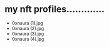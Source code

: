 # my nft profiles.............
- 0xnaura (1).jpg
- 0xnaura (2).jpg
- 0xnaura (3).jpg
- 0xnaura (4).jpg
